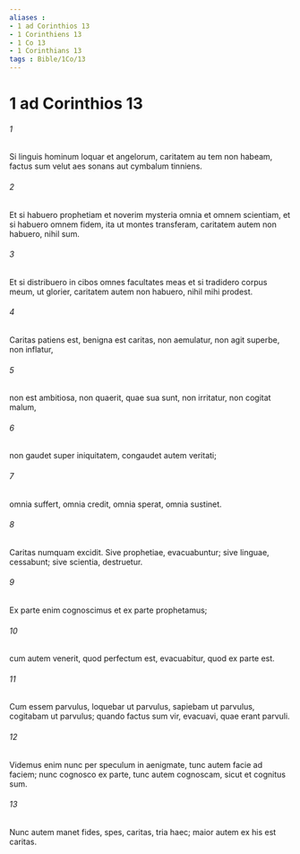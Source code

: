 ```yaml
---
aliases : 
- 1 ad Corinthios 13
- 1 Corinthiens 13
- 1 Co 13
- 1 Corinthians 13
tags : Bible/1Co/13
---
```


# 1 ad Corinthios 13

###### 1
Si linguis hominum loquar et angelorum, caritatem au tem non habeam, factus sum velut aes sonans aut cymbalum tinniens.
###### 2
Et si habuero prophetiam et noverim mysteria omnia et omnem scientiam, et si habuero omnem fidem, ita ut montes transferam, caritatem autem non habuero, nihil sum.
###### 3
Et si distribuero in cibos omnes facultates meas et si tradidero corpus meum, ut glorier, caritatem autem non habuero, nihil mihi prodest.
###### 4
Caritas patiens est, benigna est caritas, non aemulatur, non agit superbe, non inflatur, 
###### 5
non est ambitiosa, non quaerit, quae sua sunt, non irritatur, non cogitat malum, 
###### 6
non gaudet super iniquitatem, congaudet autem veritati; 
###### 7
omnia suffert, omnia credit, omnia sperat, omnia sustinet.
###### 8
Caritas numquam excidit. Sive prophetiae, evacuabuntur; sive linguae, cessabunt; sive scientia, destruetur. 
###### 9
Ex parte enim cognoscimus et ex parte prophetamus; 
###### 10
cum autem venerit, quod perfectum est, evacuabitur, quod ex parte est. 
###### 11
Cum essem parvulus, loquebar ut parvulus, sapiebam ut parvulus, cogitabam ut parvulus; quando factus sum vir, evacuavi, quae erant parvuli. 
###### 12
Videmus enim nunc per speculum in aenigmate, tunc autem facie ad faciem; nunc cognosco ex parte, tunc autem cognoscam, sicut et cognitus sum.
###### 13
Nunc autem manet fides, spes, caritas, tria haec; maior autem ex his est caritas.
